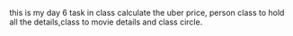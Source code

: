 this is my day 6 task in class calculate the uber price, person class to hold all the details,class to movie details and  class circle.